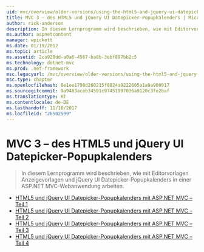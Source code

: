```yaml
---
uid: mvc/overview/older-versions/using-the-html5-and-jquery-ui-datepicker-popup-calendar-with-aspnet-mvc/index
title: MVC 3 – des HTML5 und jQuery UI Datepicker-Popupkalenders | Microsoft Docs
author: rick-anderson
description: In diesem Lernprogramm wird beschrieben, wie mit Editorvorlagen Anzeigevorlagen und jQuery UI Datepicker-Popupkalenders in einer ASP.NET MVC-Webanwendung arbeiten.
ms.author: aspnetcontent
manager: wpickett
ms.date: 01/19/2012
ms.topic: article
ms.assetid: 2ca920dd-a0a6-4567-ba8b-3ebf897bb2c5
ms.technology: dotnet-mvc
ms.prod: .net-framework
msc.legacyurl: /mvc/overview/older-versions/using-the-html5-and-jquery-ui-datepicker-popup-calendar-with-aspnet-mvc
msc.type: chapter
ms.openlocfilehash: 0e1ee1798d260215f8824a9222605a1a9a900917
ms.sourcegitcommit: 9a9483aceb34591c97451997036a9120c3fe2baf
ms.translationtype: HT
ms.contentlocale: de-DE
ms.lasthandoff: 11/10/2017
ms.locfileid: "26502599"
---
```

<a name="mvc-3---the-html5-and-jquery-ui-datepicker-popup-calendar"></a>MVC 3 – des HTML5 und jQuery UI Datepicker-Popupkalenders
====================
> In diesem Lernprogramm wird beschrieben, wie mit Editorvorlagen Anzeigevorlagen und jQuery UI Datepicker-Popupkalenders in einer ASP.NET MVC-Webanwendung arbeiten.


- [HTML5 und jQuery UI Datepicker-Popupkalenders mit ASP.NET MVC – Teil 1](using-the-html5-and-jquery-ui-datepicker-popup-calendar-with-aspnet-mvc-part-1.md)
- [HTML5 und jQuery UI Datepicker-Popupkalenders mit ASP.NET MVC – Teil 2](using-the-html5-and-jquery-ui-datepicker-popup-calendar-with-aspnet-mvc-part-2.md)
- [HTML5 und jQuery UI Datepicker-Popupkalenders mit ASP.NET MVC – Teil 3](using-the-html5-and-jquery-ui-datepicker-popup-calendar-with-aspnet-mvc-part-3.md)
- [HTML5 und jQuery UI Datepicker-Popupkalenders mit ASP.NET MVC – Teil 4](using-the-html5-and-jquery-ui-datepicker-popup-calendar-with-aspnet-mvc-part-4.md)
